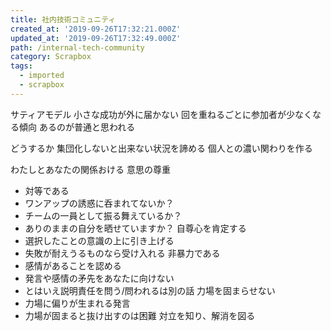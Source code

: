```yaml
---
title: 社内技術コミュニティ
created_at: '2019-09-26T17:32:21.000Z'
updated_at: '2019-09-26T17:32:49.000Z'
path: /internal-tech-community
category: Scrapbox
tags:
  - imported
  - scrapbox
---
```

サティアモデル
小さな成功が外に届かない
回を重ねるごとに参加者が少なくなる傾向
あるのが普通と思われる

どうするか
集団化しないと出来ない状況を諦める
個人との濃い関わりを作る

わたしとあなたの関係おける
意思の尊重
- 対等である
- ワンアップの誘惑に呑まれてないか？
- チームの一員として振る舞えているか？
- ありのままの自分を晒せていますか？
自尊心を肯定する
- 選択したことの意識の上に引き上げる
- 失敗が耐えうるものなら受け入れる
非暴力である
- 感情があることを認める
- 発言や感情の矛先をあなたに向けない
- とはいえ説明責任を問う/問われるは別の話
力場を固まらせない
- 力場に偏りが生まれる発言
- 力場が固まると抜け出すのは困難
対立を知り、解消を図る
